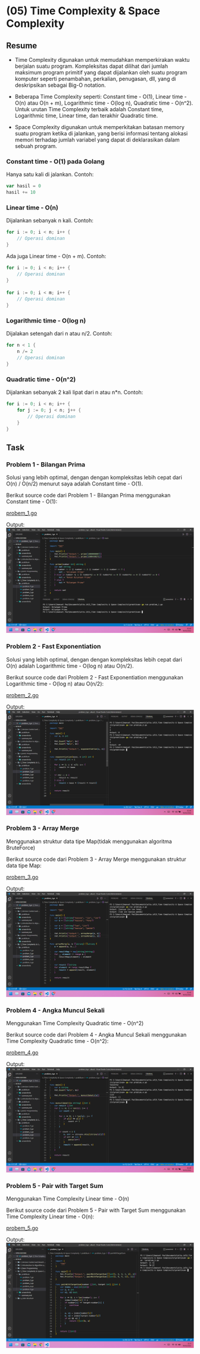 # (05) Time Complexity & Space Complexity

## Resume

+ Time Complexity digunakan untuk memudahkan memperkirakan waktu berjalan suatu program. Kompleksitas dapat dilihat dari jumlah maksimum program primitif yang dapat dijalankan oleh suatu program komputer seperti penambahan, perkalian, penugasan, dll, yang di deskripsikan sebagai Big-O notation.

+ Beberapa Time Complexity seperti: Constant time - O(1), Linear time - O(n) atau O(n + m), Logarithmic time - O(log n), Quadratic time - O(n^2). Untuk urutan Time Complexity terbaik adalah Constant time, Logarithmic time, Linear time, dan terakhir Quadratic time.

+ Space Complexity digunakan untuk memperkitakan batasan memory suatu program ketika di jalankan, yang berisi informasi tentang alokasi memori terhadap jumlah variabel yang dapat di deklarasikan dalam sebuah program.

### Constant time - O(1) pada Golang

Hanya satu kali di jalankan. Contoh:

```go
var hasil = 0
hasil += 10

```

### Linear time - O(n)

Dijalankan sebanyak n kali.
Contoh:

```go
for i := 0; i < n; i++ {
    // Operasi dominan
}

```

Ada juga Linear time - O(n + m).
Contoh:

```go
for i := 0; i < n; i++ {
    // Operasi dominan
}

for i := 0; i < m; i++ {
    // Operasi dominan
}
```

### Logarithmic time - O(log n)

Dijalakan setengah dari n atau n/2.
Contoh:

```go
for n < 1 {
    n /= 2
    // Operasi dominan
}
```

### Quadratic time - O(n^2)

Dijalankan sebanyak 2 kali lipat dari n atau n*n.
Contoh:

```go
for i := 0; i < n; i++ {
    for j := 0; j < n; j++ {
        // Operasi dominan
    }
}
```

## Task

### Problem 1 - Bilangan Prima

Solusi yang lebih optimal, dengan dengan kompleksitas lebih cepat dari O(n) / O(n/2) menurut saya adalah Constant time - O(1).

Berikut source code dari Problem 1 - Bilangan Prima menggunakan Constant time - O(1):

[probem_1.go](praktikum/problem_1.go)

Output:
![probem_1.png](screenshots/problem_1.png "Bilangan Prima")

### Problem 2 - Fast Exponentiation

Solusi yang lebih optimal, dengan dengan kompleksitas lebih cepat dari O(n) adalah Logarithmic time - O(log n) atau O(n/2).

Berikut source code dari Problem 2 - Fast Exponentiation menggunakan Logarithmic time - O(log n) atau O(n/2):

[probem_2.go](praktikum/problem_2.go)

Output:
![probem_2.png](screenshots/problem_2.png "Fast Exponentiation")

### Problem 3 - Array Merge

Menggunakan struktur data tipe Map(tidak menggunakan algoritma BruteForce)

Berikut source code dari Problem 3 - Array Merge menggunakan struktur data tipe Map:

[probem_3.go](praktikum/problem_3.go)

Output:
![probem_3.png](screenshots/problem_3.png "Array Merge")

### Problem 4 - Angka Muncul Sekali

Menggunakan Time Complexity Quadratic time - O(n^2)

Berikut source code dari Problem 4 - Angka Muncul Sekali menggunakan Time Complexity Quadratic time - O(n^2):

[probem_4.go](praktikum/problem_4.go)

Output:
![probem_4.png](screenshots/problem_4.png "Angka Muncul Sekali")

### Problem 5 - Pair with Target Sum

Menggunakan Time Complexity Linear time - O(n)

Berikut source code dari Problem 5 - Pair with Target Sum menggunakan Time Complexity Linear time - O(n):

[probem_5.go](praktikum/problem_5.go)

Output:
![probem_5.png](screenshots/problem_5.png "Angka Muncul Sekali")
